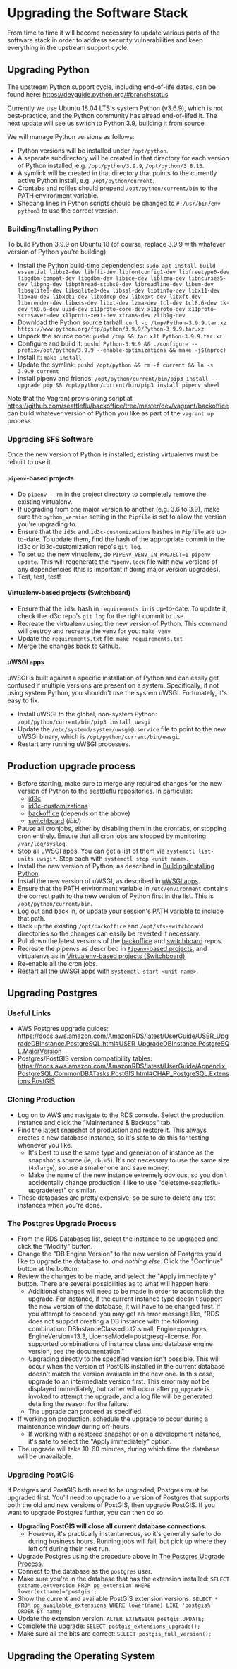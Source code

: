 # Upgrading the Software Stack

From time to time it will become necessary to update various parts of the software stack in order to address security vulnerabilities and keep everything in the upstream support cycle.

## Upgrading Python
The upstream Python support cycle, including end-of-life dates, can be found here: https://devguide.python.org/#branchstatus

Currently we use Ubuntu 18.04 LTS's system Python (v3.6.9), which is not best-practice, and the Python community has alread end-of-lifed it. The next update will see us switch to Python 3.9, building it from source.

We will manage Python versions as follows:
 - Python versions will be installed under `/opt/python`.
 - A separate subdirectory will be created in that directory for each version of Python installed, e.g. `/opt/python/3.9.9`, `/opt/python/3.8.13`.
 - A symlink will be created in that directory that points to the currently active Python install, e.g. `/opt/python/current`.
 - Crontabs and rcfiles should prepend `/opt/python/current/bin` to the PATH environment variable.
 - Shebang lines in Python scripts should be changed to `#!/usr/bin/env python3` to use the correct version.

### Building/Installing Python
To build Python 3.9.9 on Ubuntu 18 (of course, replace 3.9.9 with whatever version of Python you're building):
 - Install the Python build-time dependencies: 
```sudo apt install build-essential libbz2-dev libffi-dev libfontconfig1-dev libfreetype6-dev libgdbm-compat-dev libgdbm-dev libice-dev liblzma-dev libncurses5-dev libpng-dev libpthread-stubs0-dev libreadline-dev libsm-dev libsqlite0-dev libsqlite3-dev libssl-dev libtinfo-dev libx11-dev libxau-dev libxcb1-dev libxdmcp-dev libxext-dev libxft-dev libxrender-dev libxss-dev libxt-dev lzma-dev tcl-dev tcl8.6-dev tk-dev tk8.6-dev uuid-dev x11proto-core-dev x11proto-dev x11proto-scrnsaver-dev x11proto-xext-dev xtrans-dev zlib1g-dev```
 - Download the Python source tarball: `curl -o /tmp/Python-3.9.9.tar.xz https://www.python.org/ftp/python/3.9.9/Python-3.9.9.tar.xz`
 - Unpack the source code: `pushd /tmp && tar xJf Python-3.9.9.tar.xz`
 - Configure and build it: `pushd Python-3.9.9 && ./configure --prefix=/opt/python/3.9.9 --enable-optimizations && make -j$(nproc)` 
 - Install it: `make install`
 - Update the symlink: `pushd /opt/python && rm -f current && ln -s 3.9.9 current`
 - Install pipenv and friends: `/opt/python/current/bin/pip3 install --upgrade pip && /opt/python/current/bin/pip3 install pipenv wheel`

Note that the Vagrant provisioning script at https://github.com/seattleflu/backoffice/tree/master/dev/vagrant/backoffice can build whatever version of Python you like as part of the `vagrant up` process.

### Upgrading SFS Software
Once the new version of Python is installed, existing virtualenvs must be rebuilt to use it.

#### `pipenv`-based projects
 - Do `pipenv --rm` in the project directory to completely remove the existing virtualenv.
 - If upgrading from one major version to another (e.g. 3.6 to 3.9), make sure the `python_version` setting in the `Pipfile` is set to allow the version you're upgrading to.
 - Ensure that the `id3c` and `id3c-customizations` hashes in `Pipfile` are up-to-date. To update them, find the hash of the appropriate commit in the id3c or id3c-customization repo's `git log`.
 - To set up the new virtualenv, do `PIPENV_VENV_IN_PROJECT=1 pipenv update`. This will regenerate the `Pipenv.lock` file with new versions of any dependencies (this is important if doing major version upgrades).
 - Test, test, test!

#### Virtualenv-based projects (Switchboard)
 - Ensure that the `id3c` hash in `requirements.in` is up-to-date. To update it, check the id3c repo's `git log` for the right commit to use.
 - Recreate the virtualenv using the new version of Python. This command will destroy and recreate the venv for you: `make venv` 
 - Update the `requirements.txt` file: `make requirements.txt`
 - Merge the changes back to Github.

#### uWSGI apps
uWSGI is built against a specific installation of Python and can easily get confused if multiple versions are present on a system. Specifically, if not using system Python, you shouldn't use the system uWSGI. Fortunately, it's easy to fix.
 - Install uWSGI to the global, non-system Python: `/opt/python/current/bin/pip3 install uwsgi`
 - Update the `/etc/systemd/system/uwsgi@.service` file to point to the new uWSGI binary, which is `/opt/python/current/bin/uwsgi`.
 - Restart any running uWSGI processes. 

## Production upgrade process
 - Before starting, make sure to merge any required changes for the new version of Python to the seattleflu repositories. In particular:
   - [id3c](https://github.com/seattleflu/id3c)
   - [id3c-customizations](https://github.com/seattleflu/id3c-customizations)
   - [backoffice](https://github.com/seattleflu/backoffice) (depends on the above)
   - [switchboard](https://github.com/seattleflu/switchboard) (_ibid_)
 - Pause all cronjobs, either by disabling them in the crontabs, or stopping cron entirely. Ensure that all cron jobs are stopped by monitoring `/var/log/syslog`.
 - Stop all uWSGI apps. You can get a list of them via `systemctl list-units uwsgi*`. Stop each with `systemctl stop <unit name>`.
 - Install the new version of Python, as described in [Building/Installing Python](Maintenance-and-Upgrading.md#buildinginstalling-python).
 - Install the new version of uWSGI, as described in [uWSGI apps](Maintenance-and-Upgrading.md#uwsgi-apps).
 - Ensure that the PATH environment variable in `/etc/environment` contains the correct path to the new version of Python first in the list. This is `/opt/python/current/bin`.
 - Log out and back in, or update your session's PATH variable to include that path.
 - Back up the existing `/opt/backoffice` and `/opt/sfs-switchboard` directories so the changes can easily be reverted if necessary.
 - Pull down the latest versions of the [backoffice](https://github.com/seattleflu/backoffice) and [switchboard](https://github.com/seattleflu/switchboard) repos.
 - Recreate the pipenvs as described in [`Pipenv`-based projects](Maintenance-and-Upgrading.md#pipenv-based-projects), and virtualenvs as in [Virtualenv-based projects (Switchboard)](Maintenance-and-Upgrading.md#virtualenv-based-projects-switchboard).
 - Re-enable all the cron jobs.
 - Restart all the uWSGI apps with `systemctl start <unit name>`.

## Upgrading Postgres

### Useful Links
 - AWS Postgres upgrade guides: https://docs.aws.amazon.com/AmazonRDS/latest/UserGuide/USER_UpgradeDBInstance.PostgreSQL.html#USER_UpgradeDBInstance.PostgreSQL.MajorVersion
 - Postgres/PostGIS version compatibility tables: https://docs.aws.amazon.com/AmazonRDS/latest/UserGuide/Appendix.PostgreSQL.CommonDBATasks.PostGIS.html#CHAP_PostgreSQL.Extensions.PostGIS

### Cloning Production
 - Log on to AWS and navigate to the RDS console. Select the production instance and click the "Maintenance & Backups" tab.
 - Find the latest snapshot of production and restore it. This always creates a new database instance, so it's safe to do this for testing whenever you like.
   - It's best to use the same type and generation of instance as the snapshot's source (ie, `db.m5`). It's not necessary to use the same size (`4xlarge`), so use a smaller one and save money.
   - Make the name of the new instance extremely obvious, so you don't accidentally change production! I like to use "deleteme-seattleflu-upgradetest" or similar.
 - These databases are pretty expensive, so be sure to delete any test instances when you're done.
 
### The Postgres Upgrade Process
 - From the RDS Databases list, select the instance to be upgraded and click the "Modify" button.
 - Change the "DB Engine Version" to the new version of Postgres you'd like to upgrade the database to, _and nothing else_. Click the "Continue" button at the bottom.
 - Review the changes to be made, and select the "Apply immediately" button. There are several possibilities as to what will happen here:
   - Additional changes will need to be made in order to accomplish the upgrade. For instance, if the current instance type doesn't support the new version of the database, it will have to be changed first. If you attempt to proceed, you may get an error message like, "RDS does not support creating a DB instance with the following combination: DBInstanceClass=db.t2.small, Engine=postgres, EngineVersion=13.3, LicenseModel=postgresql-license. For supported combinations of instance class and database engine version, see the documentation."
   - Upgrading directly to the specified version isn't possible. This will occur when the version of PostGIS installed in the current database doesn't match the version available in the new one. In this case, upgrade to an intermediate version first. This error may not be displayed immediately, but rather will occur after `pg_upgrade` is invoked to attempt the upgrade, and a log file will be generated detailing the reason for the failure.
   - The upgrade can proceed as specified.
 - If working on production, schedule the upgrade to occur during a maintenance window during off-hours.
   - If working with a restored snapshot or on a development instance, it's safe to select the "Apply immediately" option.
 - The upgrade will take 10-60 minutes, during which time the database will be unavailable.

### Upgrading PostGIS
If Postgres and PostGIS both need to be upgraded, Postgres must be upgraded first. You'll need to upgrade to a version of Postgres that supports both the old and new versions of PostGIS, then upgrade PostGIS. If you want to upgrade Postgres further, you can then do so. 
 - **Upgrading PostGIS will close all current database connections.**
   - However, it's practically instantaneous, so it's generally safe to do during business hours. Running jobs will fail, but pick up where they left off during their next run.
 - Upgrade Postgres using the procedure above in [The Postgres Upgrade Process](Maintenance-and-Upgrading.md#the-postgres-upgrade-process).
 - Connect to the database as the `postgres` user.
 - Make sure you're in the database that has the extension installed: `SELECT extname,extversion FROM pg_extension WHERE lower(extname)='postgis';`
 - Show the current and available PostGIS extension versions: `SELECT * FROM pg_available_extensions WHERE lower(name) LIKE 'postgis%' ORDER BY name;`
 - Update the extension version: `ALTER EXTENSION postgis UPDATE;`
 - Complete the upgrade: `SELECT postgis_extensions_upgrade();`
 - Make sure all the bits are correct: `SELECT postgis_full_version();`

## Upgrading the Operating System
